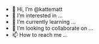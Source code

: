 - 👋 Hi, I’m @kattematt
- 👀 I’m interested in ...
- 🌱 I’m currently learning ...
- 💞️ I’m looking to collaborate on ...
- 📫 How to reach me ...

<!---
kattematt/kattematt is a ✨ special ✨ repository because its `README.md` (this file) appears on your GitHub profile.
You can click the Preview link to take a look at your changes.
--->
